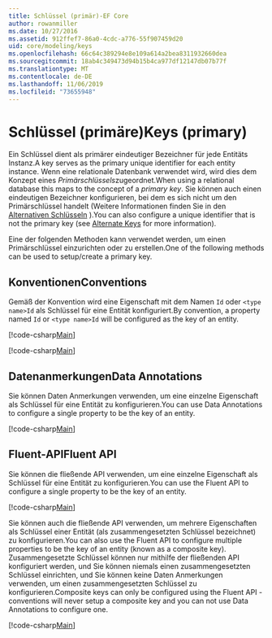 ```yaml
---
title: Schlüssel (primär)-EF Core
author: rowanmiller
ms.date: 10/27/2016
ms.assetid: 912ffef7-86a0-4cdc-a776-55f907459d20
uid: core/modeling/keys
ms.openlocfilehash: 66c64c389294e8e109a614a2bea8311932660dea
ms.sourcegitcommit: 18ab4c349473d94b15b4ca977df12147db07b77f
ms.translationtype: MT
ms.contentlocale: de-DE
ms.lasthandoff: 11/06/2019
ms.locfileid: "73655948"
---
```

# <a name="keys-primary"></a><span data-ttu-id="7cc22-102">Schlüssel (primäre)</span><span class="sxs-lookup"><span data-stu-id="7cc22-102">Keys (primary)</span></span>

<span data-ttu-id="7cc22-103">Ein Schlüssel dient als primärer eindeutiger Bezeichner für jede Entitäts Instanz.</span><span class="sxs-lookup"><span data-stu-id="7cc22-103">A key serves as the primary unique identifier for each entity instance.</span></span> <span data-ttu-id="7cc22-104">Wenn eine relationale Datenbank verwendet wird, wird dies dem Konzept eines *Primärschlüssels*zugeordnet.</span><span class="sxs-lookup"><span data-stu-id="7cc22-104">When using a relational database this maps to the concept of a *primary key*.</span></span> <span data-ttu-id="7cc22-105">Sie können auch einen eindeutigen Bezeichner konfigurieren, bei dem es sich nicht um den Primärschlüssel handelt (Weitere Informationen finden Sie in den [Alternativen Schlüsseln](alternate-keys.md) ).</span><span class="sxs-lookup"><span data-stu-id="7cc22-105">You can also configure a unique identifier that is not the primary key (see [Alternate Keys](alternate-keys.md) for more information).</span></span>

<span data-ttu-id="7cc22-106">Eine der folgenden Methoden kann verwendet werden, um einen Primärschlüssel einzurichten oder zu erstellen.</span><span class="sxs-lookup"><span data-stu-id="7cc22-106">One of the following methods can be used to setup/create a primary key.</span></span>

## <a name="conventions"></a><span data-ttu-id="7cc22-107">Konventionen</span><span class="sxs-lookup"><span data-stu-id="7cc22-107">Conventions</span></span>

<span data-ttu-id="7cc22-108">Gemäß der Konvention wird eine Eigenschaft mit dem Namen `Id` oder `<type name>Id` als Schlüssel für eine Entität konfiguriert.</span><span class="sxs-lookup"><span data-stu-id="7cc22-108">By convention, a property named `Id` or `<type name>Id` will be configured as the key of an entity.</span></span>

[!code-csharp[Main](../../../samples/core/Modeling/Conventions/KeyId.cs?name=KeyId&highlight=3)]

[!code-csharp[Main](../../../samples/core/Modeling/Conventions/KeyTypeNameId.cs?name=KeyIdhighlight=3)]

## <a name="data-annotations"></a><span data-ttu-id="7cc22-109">Datenanmerkungen</span><span class="sxs-lookup"><span data-stu-id="7cc22-109">Data Annotations</span></span>

<span data-ttu-id="7cc22-110">Sie können Daten Anmerkungen verwenden, um eine einzelne Eigenschaft als Schlüssel für eine Entität zu konfigurieren.</span><span class="sxs-lookup"><span data-stu-id="7cc22-110">You can use Data Annotations to configure a single property to be the key of an entity.</span></span>

[!code-csharp[Main](../../../samples/core/Modeling/DataAnnotations/KeySingle.cs?highlight=13)]

## <a name="fluent-api"></a><span data-ttu-id="7cc22-111">Fluent-API</span><span class="sxs-lookup"><span data-stu-id="7cc22-111">Fluent API</span></span>

<span data-ttu-id="7cc22-112">Sie können die fließende API verwenden, um eine einzelne Eigenschaft als Schlüssel für eine Entität zu konfigurieren.</span><span class="sxs-lookup"><span data-stu-id="7cc22-112">You can use the Fluent API to configure a single property to be the key of an entity.</span></span>

[!code-csharp[Main](../../../samples/core/Modeling/FluentAPI/KeySingle.cs?highlight=11,12)]

<span data-ttu-id="7cc22-113">Sie können auch die fließende API verwenden, um mehrere Eigenschaften als Schlüssel einer Entität (als zusammengesetzten Schlüssel bezeichnet) zu konfigurieren.</span><span class="sxs-lookup"><span data-stu-id="7cc22-113">You can also use the Fluent API to configure multiple properties to be the key of an entity (known as a composite key).</span></span> <span data-ttu-id="7cc22-114">Zusammengesetzte Schlüssel können nur mithilfe der fließenden API konfiguriert werden, und Sie können niemals einen zusammengesetzten Schlüssel einrichten, und Sie können keine Daten Anmerkungen verwenden, um einen zusammengesetzten Schlüssel zu konfigurieren.</span><span class="sxs-lookup"><span data-stu-id="7cc22-114">Composite keys can only be configured using the Fluent API - conventions will never setup a composite key and you can not use Data Annotations to configure one.</span></span>

[!code-csharp[Main](../../../samples/core/Modeling/FluentAPI/KeyComposite.cs?highlight=11,12)]
